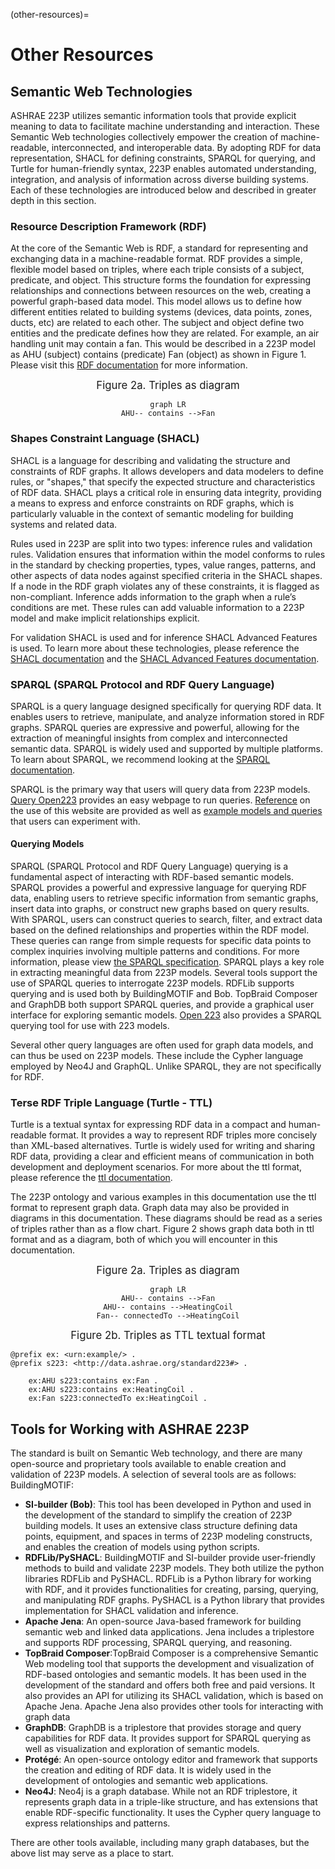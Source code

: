 (other-resources)=
# Other Resources

## Semantic Web Technologies

ASHRAE 223P utilizes semantic information tools that provide explicit meaning to data to facilitate machine understanding and interaction. These Semantic Web technologies collectively empower the creation of machine-readable, interconnected, and interoperable data. By adopting RDF for data representation, SHACL for defining constraints, SPARQL for querying, and Turtle for human-friendly syntax, 223P enables automated understanding, integration, and analysis of information across diverse building systems. Each of these technologies are introduced below and described in greater depth in this section.

### Resource Description Framework (RDF)

At the core of the Semantic Web is RDF, a standard for representing and exchanging data in a machine-readable format. RDF provides a simple, flexible model based on triples, where each triple consists of a subject, predicate, and object. This structure forms the foundation for expressing relationships and connections between resources on the web, creating a powerful graph-based data model.  This model allows us to define how different entities related to building systems (devices, data points, zones, ducts, etc) are related to each other. The subject and object define two entities and the predicate defines how they are related. For example, an air handling unit may contain a fan. This would be described in a 223P model as AHU (subject) contains (predicate) Fan (object) as shown in Figure 1. Please visit this [RDF documentation](https://www.w3.org/TR/rdf11-concepts/) for more information.

<div align="center">

<span style="font-size: larger;">Figure 2a. Triples as diagram</span>

```{mermaid}
graph LR
AHU-- contains -->Fan
```

</div>

<!--- Mermaid is not fully supported by github pages and jupyterlab, but in the future it should be. We may be able to create figures like this
```mermaid
---
title: Figure 1. Simple Triple
---
graph LR
    AHU-- contains - ->Fan
``` --->

### Shapes Constraint Language (SHACL)

SHACL is a language for describing and validating the structure and constraints of RDF graphs. It allows developers and data modelers to define rules, or "shapes," that specify the expected structure and characteristics of RDF data. SHACL plays a critical role in ensuring data integrity, providing a means to express and enforce constraints on RDF graphs, which is particularly valuable in the context of semantic modeling for building systems and related data.

Rules used in 223P are split into two types: inference rules and validation rules. Validation ensures that information within the model conforms to rules in the standard by checking properties, types, value ranges, patterns, and other aspects of data nodes against specified criteria in the SHACL shapes. If a node in the RDF graph violates any of these constraints, it is flagged as non-compliant. Inference adds information to the graph when a rule’s conditions are met. These rules can add valuable information to a 223P model and make implicit relationships explicit.

For validation SHACL is used and for inference SHACL Advanced Features is used. To learn more about these technologies, please reference the [SHACL documentation](https://www.w3.org/TR/shacl/) and the [SHACL Advanced Features documentation](https://w3c.github.io/shacl/shacl-af/).

### SPARQL (SPARQL Protocol and RDF Query Language)

SPARQL is a query language designed specifically for querying RDF data. It enables users to retrieve, manipulate, and analyze information stored in RDF graphs. SPARQL queries are expressive and powerful, allowing for the extraction of meaningful insights from complex and interconnected semantic data. SPARQL is widely used and supported by multiple platforms. To learn about SPARQL, we recommend looking at the [SPARQL documentation](https://www.w3.org/TR/sparql11-query/).

SPARQL is the primary way that users will query data from 223P models. [Query Open223](https://query.open223.info/?url=ontologies%2F223p.ttl) provides an easy webpage to run queries. [Reference](../reference/223-query) on the use of this website are provided as well as [example models and queries](example-models) that users can experiment with.

#### Querying Models

SPARQL (SPARQL Protocol and RDF Query Language) querying is a fundamental aspect of interacting with RDF-based semantic models. SPARQL provides a powerful and expressive language for querying RDF data, enabling users to retrieve specific information from semantic graphs, insert data into graphs, or construct new graphs based on query results. With SPARQL, users can construct queries to search, filter, and extract data based on the defined relationships and properties within the RDF model. These queries can range from simple requests for specific data points to complex inquiries involving multiple patterns and conditions. For more information, please view [the SPARQL specification](https://www.w3.org/TR/sparql11-query/). SPARQL plays a key role in extracting meaningful data from 223P models. Several tools support the use of SPARQL queries to interrogate 223P models. RDFLib supports querying and is used both by BuildingMOTIF and Bob. TopBraid Composer and GraphDB both support SPARQL queries, and provide a graphical user interface for exploring semantic models. [Open 223](open223-query) also provides a SPARQL querying tool for use with 223 models.

Several other query languages are often used for graph data models, and can thus be used on 223P models. These include the Cypher language employed by Neo4J and GraphQL. Unlike SPARQL, they are not specifically for RDF.

### Terse RDF Triple Language (Turtle - TTL)

Turtle is a textual syntax for expressing RDF data in a compact and human-readable format. It provides a way to represent RDF triples more concisely than XML-based alternatives. Turtle is widely used for writing and sharing RDF data, providing a clear and efficient means of communication in both development and deployment scenarios. For more about the ttl format, please reference the [ttl documentation](https://www.w3.org/TR/turtle/).

The 223P ontology and various examples in this documentation use the ttl format to represent graph data. Graph data may also be provided in diagrams in this documentation. These diagrams should be read as a series of triples rather than as a flow chart. Figure 2 shows graph data both in ttl format and as a diagram, both of which you will encounter in this documentation.

<div align="center">

<span style="font-size: larger;">Figure 2a. Triples as diagram</span>

</div>

<div align="center">

```{mermaid}
graph LR
AHU-- contains -->Fan
AHU-- contains -->HeatingCoil
Fan-- connectedTo -->HeatingCoil
```

</div>

<div align="center">

<span style="font-size: larger;">Figure 2b. Triples as TTL textual format</span>

</div>

```
@prefix ex: <urn:example/> .
@prefix s223: <http://data.ashrae.org/standard223#> .

    ex:AHU s223:contains ex:Fan .
    ex:AHU s223:contains ex:HeatingCoil .
    ex:Fan s223:connectedTo ex:HeatingCoil .
```

## Tools for Working with ASHRAE 223P

The standard is built on Semantic Web technology, and there are many open-source and proprietary tools available to enable creation and validation of 223P models. A selection of several tools are as follows:
BuildingMOTIF:
* **SI-builder (Bob)**: This tool has been developed in Python and used in the development of the standard to simplify the creation of 223P building models. It uses an extensive class structure defining data points, equipment, and spaces in terms of 223P modeling constructs, and enables the creation of models using python scripts.
* **RDFLib/PySHACL**:  BuildingMOTIF and SI-builder provide user-friendly methods to build and validate 223P models. They both utilize the python libraries RDFLib and PySHACL. RDFLib is a Python library for working with RDF, and it provides functionalities for creating, parsing, querying, and manipulating RDF graphs. PySHACL is a Python library that provides implementation for SHACL validation and inference.
* **Apache Jena**: An open-source Java-based framework for building semantic web and linked data applications. Jena includes a triplestore and supports RDF processing, SPARQL querying, and reasoning.
* **TopBraid Composer**:TopBraid Composer is a comprehensive Semantic Web modeling tool that supports the development and visualization of RDF-based ontologies and semantic models. It has been used in the development of the standard and offers both free and paid versions. It also provides an API for utilizing its SHACL validation, which is based on Apache Jena. Apache Jena also provides other tools for interacting with graph data
* **GraphDB**: GraphDB is a triplestore that provides storage and query capabilities for RDF data. It provides support for SPARQL querying as well as visualization and exploration of semantic models.
* **Protégé**: An open-source ontology editor and framework that supports the creation and editing of RDF data. It is widely used in the development of ontologies and semantic web applications.
* **Neo4J**: Neo4j is a graph database. While not an RDF triplestore, it represents graph data in a triple-like structure, and has extensions that enable RDF-specific functionality. It uses the Cypher query language to express relationships and patterns.

There are other tools available, including many graph databases, but the above list may serve as a place to start.
